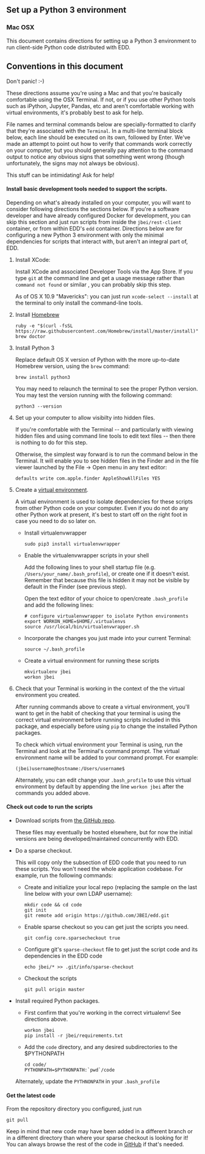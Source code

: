 ## Set up a Python 3 environment
### Mac OSX<a name=setup_python_mac></a>

This document contains directions for setting up a Python 3 environment to run client-side Python
code distributed with EDD.

## Conventions in this document

Don't panic! :-)

These directions assume you're using a Mac and that you're basically comfortable using the OSX
Terminal. If not, or if you use other Python tools such as iPython, Jupyter, Pandas, etc and
aren't comfortable working with virtual environments, it's probably best to ask for help.

File names and terminal commands below are specially-formatted to clarify that they're
associated with the `Terminal`. In a multi-line terminal block below, each line should be
executed on its own, followed by Enter.  We've made an attempt to point out how to verify that
commands work correctly on your computer, but you should generally pay attention to the command
output to notice any obvious signs that something went wrong (though unfortunately, the signs may
not always be obvious).

This stuff can be intimidating! Ask for help!

#### Install basic development tools needed to support the scripts.

Depending on what's already installed on your computer, you will want to consider following
directions the sections below. If you're a software developer and have already configured
Docker for development, you can skip this section and just run scripts from inside the
`jbei/rest-client` container, or from within EDD's `edd` container. Directions below are for
configuring a new Python 3 environment with only the minimal dependencies for scripts that
interact with, but aren't an integral part of, EDD.

1. Install XCode: <a name="XCode"></a>

   Install XCode and associated Developer Tools via the App Store. If you type `git` at the
   command line and get a usage message rather than `command not found` or similar , you can
   probably skip this step.

   As of OS X 10.9 "Mavericks": you can just run `xcode-select --install` at the terminal to
   only install the command-line tools.

2. Install [Homebrew][3] <a name="HomeBrew"></a>

       ruby -e "$(curl -fsSL https://raw.githubusercontent.com/Homebrew/install/master/install)"
       brew doctor

3. Install Python 3 <a name="Python"></a>

   Replace default OS X version of Python with the more up-to-date Homebrew version, using the
   `brew` command:

       brew install python3

   You may need to relaunch the terminal to see the proper Python version. You may test the version
   running with the following command:

       python3 --version

4. Set up your computer to allow visibilty into hidden files.

   If you're comfortable with the Terminal -- and particularly with viewing hidden files and using
   command line tools to edit text files -- then there is nothing to do for this step.

   Otherwise, the simplest way forward is to run the command below in the Terminal. It will enable
   you to see hidden files in the Finder and in the file viewer launched by the File -> Open menu
   in any text editor:

       defaults write com.apple.finder AppleShowAllFiles YES

5. Create a [virtual environment][4].

   A virtual environment is used to isolate dependencies for these scripts from other Python
   code on your computer. Even if you do not do any other Python work at present, it's best to
   start off on the right foot in case you need to do so later on.

   * Install virtualenvwrapper

         sudo pip3 install virtualenvwrapper

   * Enable the virtualenvwrapper scripts in your shell

     Add the following lines to your shell startup file (e.g. `/Users/your_name/.bash_profile`),
     or create one if it doesn't exist. Remember that because this file is hidden it may not be
     visible by default in the Finder (see previous step).

     Open the text editor of your choice to open/create `.bash_profile` and add the following
     lines:

         # configure virtualenvwrapper to isolate Python environments
         export WORKON_HOME=$HOME/.virtualenvs
         source /usr/local/bin/virtualenvwrapper.sh

   * Incorporate the changes you just made into your current Terminal:

         source ~/.bash_profile

   * Create a virtual environment for running these scripts

         mkvirtualenv jbei
         workon jbei

6. Check that your Terminal is working in the context of the the virtual environment you created.

   After running commands above to create a virtual environment, you'll want to get in the habit
   of checking that your terminal is using the correct virtual environment before running scripts
   included in this package, and especially before using `pip` to change the installed Python
   packages.

   To check which virtual environment your Terminal is using, run the Terminal and look at the
   Terminal's command prompt. The virtual environment name will be added to your command prompt.
   For example:

       (jbei)username@hostname:/Users/username$

   Alternately, you can edit change your `.bash_profile` to use this virtual environment by
   default by appending the line `workon jbei` after the commands you added above.

#### Check out code to run the scripts

* Download scripts from [the GitHub repo][5].

  These files may eventually be hosted elsewhere, but for now the initial versions are being
  developed/maintained concurrently with EDD.

* Do a sparse checkout.

  This will copy only the subsection of EDD code that you need to run these scripts. You won't
  need the whole application codebase. For example, run the following commands:

    * Create and initialize your local repo (replacing the sample on the last line below with
      your own LDAP username):

          mkdir code && cd code
          git init
          git remote add origin https://github.com/JBEI/edd.git

    * Enable sparse checkout so you can get just the scripts you need.

          git config core.sparsecheckout true

    * Configure git's `sparse-checkout` file to get just the script code and its dependencies in
      the EDD code

          echo jbei/* >> .git/info/sparse-checkout

    * Checkout the scripts

          git pull origin master

* Install required Python packages.

    * First confirm that you're working in the correct virtualenv! See directions above.

          workon jbei
          pip install -r jbei/requirements.txt

    * Add the `code` directory, and any desired subdirectories to the $PYTHONPATH

          cd code/
          PYTHONPATH=$PYTHONPATH:`pwd`/code

  Alternately, update the `PYTHNONPATH` in your `.bash_profile`

#### Get the latest code

From the repository directory you configured, just run

    git pull

Keep in mind that new code may have been added in a different branch or in a different directory
than where your sparse checkout is looking for it! You can always browse the rest of the code in
[GitHub][7] if that's needed.

[3]:    http://brew.sh/
[4]:    http://docs.python-guide.org/en/latest/dev/virtualenvs/
[5]:    https://github.com/JBEI/edd/
[7]:    https://github.com/JBEI/edd/tree/master/jbei/

